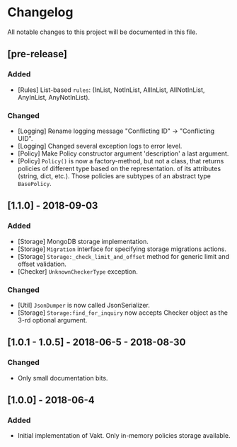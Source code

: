 # Changelog
All notable changes to this project will be documented in this file.

## [pre-release]
### Added
- [Rules] List-based `rules`: (InList, NotInList, AllInList, AllNotInList, AnyInList, AnyNotInList).

### Changed
- [Logging] Rename logging message "Conflicting ID" -> "Conflicting UID".
- [Logging] Changed several exception logs to error level.
- [Policy] Make Policy constructor argument 'description' a last argument.
- [Policy] `Policy()` is now a factory-method, but not a class, that returns policies of different type based on the representation.
of its attributes (string, dict, etc.). Those policies are subtypes of an abstract type `BasePolicy`.


## [1.1.0] - 2018-09-03
### Added
- [Storage] MongoDB storage implementation.
- [Storage] `Migration` interface for specifying storage migrations actions.
- [Storage] `Storage:_check_limit_and_offset` method for generic limit and offset validation.
- [Checker] `UnknownCheckerType` exception.

### Changed
- [Util] `JsonDumper` is now called JsonSerializer.
- [Storage] `Storage:find_for_inquiry` now accepts Checker object as the 3-rd optional argument.


## [1.0.1 - 1.0.5] - 2018-06-5 - 2018-08-30
### Changed
- Only small documentation bits.


## [1.0.0] - 2018-06-4
### Added
- Initial implementation of Vakt. Only in-memory policies storage available.
